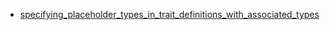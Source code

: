 - [specifying_placeholder_types_in_trait_definitions_with_associated_types](specifying_placeholder_types_in_trait_definitions_with_associated_types/README.md)